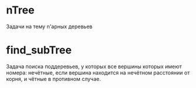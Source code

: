 # nTree
Задачи на тему n'арных деревьев


# find_subTree
Задача поиска поддеревьев, у которых все вершины которых имеют номера: нечётные, если вершина находится на нечётном расстоянии от корня, и чётные в противном случае.
